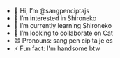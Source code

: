 - 👋 Hi, I’m @sangpenciptajs
- 👀 I’m interested in Shironeko
- 🌱 I’m currently learning Shironeko
- 💞️ I’m looking to collaborate on Cat
- 😄 Pronouns: sang pen cip ta je es
- ⚡ Fun fact: I'm handsome btw

<!---
sangpenciptajs/sangpenciptajs is a ✨ special ✨ repository because its `README.md` (this file) appears on your GitHub profile.
You can click the Preview link to take a look at your changes.
--->

<!--- First Init --->
